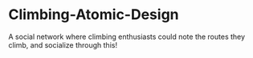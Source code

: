 # Climbing-Atomic-Design
A social network where climbing enthusiasts could note the routes they climb, and socialize through this!
